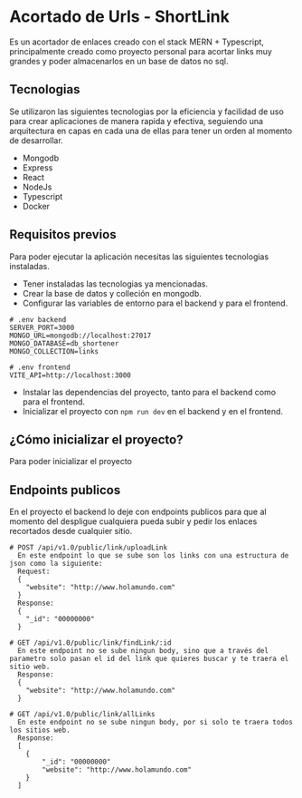 # Acortado de Urls - ShortLink
Es un acortador de enlaces creado con el stack MERN + Typescript, principalmente creado como proyecto personal para acortar links muy grandes y poder almacenarlos en un base de datos no sql.

## Tecnologias
Se utilizaron las siguientes tecnologias por la eficiencia y facilidad de uso para crear aplicaciones de manera rapida y efectiva, seguiendo una arquitectura en capas en cada una de ellas para tener un orden al momento de desarrollar.

* Mongodb
* Express
* React
* NodeJs
* Typescript
* Docker

## Requisitos previos
Para poder ejecutar la aplicación necesitas las siguientes tecnologias instaladas.

* Tener instaladas las tecnologias ya mencionadas.
* Crear la base de datos y colleción en mongodb.
* Configurar las variables de entorno para el backend y para el frontend.
```text
# .env backend
SERVER_PORT=3000
MONGO_URL=mongodb://localhost:27017
MONGO_DATABASE=db_shortener
MONGO_COLLECTION=links

# .env frontend
VITE_API=http://localhost:3000
```
* Instalar las dependencias del proyecto, tanto para el backend como para el frontend.
* Inicializar el proyecto con ```npm run dev``` en el backend y en el frontend.

## ¿Cómo inicializar el proyecto?
Para poder inicializar el proyecto

## Endpoints publicos
En el proyecto el backend lo deje con endpoints publicos para que al momento del despligue cualquiera pueda subir y pedir los enlaces recortados desde cualquier sitio.

```text
# POST /api/v1.0/public/link/uploadLink
  En este endpoint lo que se sube son los links con una estructura de json como la siguiente:
  Request:
  {
	"website": "http://www.holamundo.com"
  }
  Response:
  {
	"_id": "00000000"
  }

# GET /api/v1.0/public/link/findLink/:id
  En este endpoint no se sube ningun body, sino que a través del parametro solo pasan el id del link que quieres buscar y te traera el sitio web.
  Response:
  {
	"website": "http://www.holamundo.com"
  }

# GET /api/v1.0/public/link/allLinks
  En este endpoint no se sube ningun body, por si solo te traera todos los sitios web.
  Response:
  [
	{
		"_id": "00000000"
		"website": "http://www.holamundo.com"
  	}
  ]
```
